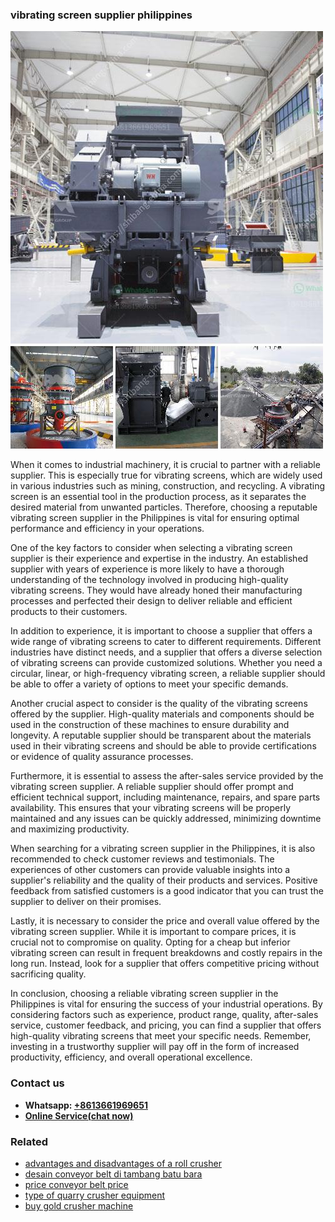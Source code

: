 <h3>vibrating screen supplier philippines</h3><img src='1706755354.jpg' alt=''><p>When it comes to industrial machinery, it is crucial to partner with a reliable supplier. This is especially true for vibrating screens, which are widely used in various industries such as mining, construction, and recycling. A vibrating screen is an essential tool in the production process, as it separates the desired material from unwanted particles. Therefore, choosing a reputable vibrating screen supplier in the Philippines is vital for ensuring optimal performance and efficiency in your operations.</p><p>One of the key factors to consider when selecting a vibrating screen supplier is their experience and expertise in the industry. An established supplier with years of experience is more likely to have a thorough understanding of the technology involved in producing high-quality vibrating screens. They would have already honed their manufacturing processes and perfected their design to deliver reliable and efficient products to their customers.</p><p>In addition to experience, it is important to choose a supplier that offers a wide range of vibrating screens to cater to different requirements. Different industries have distinct needs, and a supplier that offers a diverse selection of vibrating screens can provide customized solutions. Whether you need a circular, linear, or high-frequency vibrating screen, a reliable supplier should be able to offer a variety of options to meet your specific demands.</p><p>Another crucial aspect to consider is the quality of the vibrating screens offered by the supplier. High-quality materials and components should be used in the construction of these machines to ensure durability and longevity. A reputable supplier should be transparent about the materials used in their vibrating screens and should be able to provide certifications or evidence of quality assurance processes.</p><p>Furthermore, it is essential to assess the after-sales service provided by the vibrating screen supplier. A reliable supplier should offer prompt and efficient technical support, including maintenance, repairs, and spare parts availability. This ensures that your vibrating screens will be properly maintained and any issues can be quickly addressed, minimizing downtime and maximizing productivity.</p><p>When searching for a vibrating screen supplier in the Philippines, it is also recommended to check customer reviews and testimonials. The experiences of other customers can provide valuable insights into a supplier's reliability and the quality of their products and services. Positive feedback from satisfied customers is a good indicator that you can trust the supplier to deliver on their promises.</p><p>Lastly, it is necessary to consider the price and overall value offered by the vibrating screen supplier. While it is important to compare prices, it is crucial not to compromise on quality. Opting for a cheap but inferior vibrating screen can result in frequent breakdowns and costly repairs in the long run. Instead, look for a supplier that offers competitive pricing without sacrificing quality.</p><p>In conclusion, choosing a reliable vibrating screen supplier in the Philippines is vital for ensuring the success of your industrial operations. By considering factors such as experience, product range, quality, after-sales service, customer feedback, and pricing, you can find a supplier that offers high-quality vibrating screens that meet your specific needs. Remember, investing in a trustworthy supplier will pay off in the form of increased productivity, efficiency, and overall operational excellence.</p><h3>Contact us</h3><ul><li><strong>Whatsapp:&nbsp;<a href="https://wa.me/8613661969651">+8613661969651</a></strong></li><li><a href="https://swt.shibang-china.com/?git&amp;zhl&amp;vibrating screen supplier philippines"><strong>Online Service(chat now)</strong></a></li></ul><h3>Related</h3><ul><li><a href='advantages and disadvantages of a roll crusher.md'>advantages and disadvantages of a roll crusher</a></li><li><a href='desain conveyor belt di tambang batu bara.md'>desain conveyor belt di tambang batu bara</a></li><li><a href='price conveyor belt price.md'>price conveyor belt price</a></li><li><a href='type of quarry crusher equipment.md'>type of quarry crusher equipment</a></li><li><a href='buy gold crusher machine.md'>buy gold crusher machine</a></li></ul>
